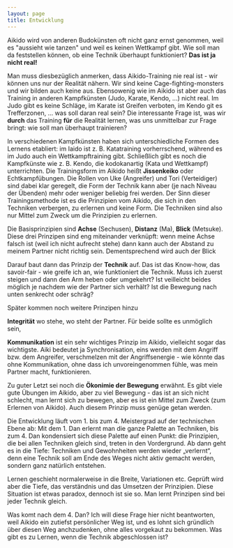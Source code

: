 ```yaml
---
layout: page
title: Entwicklung
---
```



<div class="container block" markdown="1">

Aikido wird von anderen Budokünsten oft nicht ganz ernst genommen, weil es "aussieht wie tanzen" und weil es keinen Wettkampf gibt. Wie soll man da feststellen können, ob eine Technik überhaupt funktioniert? **Das ist ja nicht real!**

Man muss diesbezüglich anmerken, dass Aikido-Training nie real ist - wir können uns nur der Realität nähern. Wir sind keine Cage-fighting-monsters und wir bilden auch keine aus. Ebensowenig wie im Aikido ist aber auch das Training in anderen Kampfkünsten (Judo, Karate, Kendo, …) nicht real. Im Judo gibt es keine Schläge, im Karate ist Greifen verboten, im Kendo git es Trefferzonen, ... was soll daran real sein? Die interessante Frage ist, was wir **durch** das Training **für** die Realität lernen, was uns unmittelbar zur Frage bringt: wie soll man überhaupt trainieren?

In verschiedenen Kampfkünsten haben sich unterschiedliche Formen des Lernens etabliert: im Iaido ist z. B. Katatraining vorherrschend, während es im Judo auch ein Wettkampftraining gibt. Schließlich gibt es noch die Kampfkünste wie z. B. Kendo, die kodokanartig (Kata und Wettkampf) unterrichten. Die Trainingsform im Aikido heißt **Jissenkeiko** oder Echtkampfübungen. Die Rollen von Uke (Angreifer) und Tori (Verteidiger) sind dabei klar geregelt, die Form der Technik kann aber (je nach Niveau der Übenden) mehr oder weniger beliebig frei werden. Der Sinn dieser Trainingsmethode ist es die Prinzipien vom Aikido, die sich in den Techniken verbergen, zu erlernen und keine Form. Die Techniken sind also nur Mittel zum Zweck um die Prinzipien zu erlernen.

Die Basisprinzipien sind **Achse** (Sechusen), **Distanz** (Ma), **Blick** (Metsuke). Diese drei Prinzipen sind eng miteinander verknüpft: wenn meine Achse falsch ist (weil ich nicht aufrecht stehe) dann kann auch der Abstand zu meinem Partner nicht richtig sein. Dementsprechend wird auch der Blick 






Darauf baut dann das Prinzip der **Technik** auf. Das ist das Know-how, das savoir-fair - wie greife ich an, wie funktioniert die Technik. Muss ich zuerst steigen und dann den Arm heben oder umgekehrt? Ist veilleicht beides möglich je nachdem wie der Partner sich verhält? Ist die Bewegung nach unten senkrecht oder schräg?

Später kommen noch weitere Prinzipen hinzu

**Integrität** wo stehe, wo steht der Partner. Für beide sollte es unmöglich sein, 

**Kommunikation** ist ein sehr wichtiges Prinzip im Aikido, vielleicht sogar das wichtigste. Aiki bedeutet ja Synchronisation, eins werden mit dem Angriff bzw. dem Angreifer, verschmelzen mit der Angriffsenergie - wie könnte das ohne Kommunikation, ohne dass ich unvoreingenommen fühle, was mein Partner macht, funktionieren.

Zu guter Letzt sei noch die **Ökonimie der Bewegung** erwähnt. Es gibt viele gute Übungen im Aikido, aber zu viel Bewegung - das ist an sich nicht schlecht, man lernt sich zu bewegen, aber es ist ein Mittel zum Zweck (zum Erlernen von Aikido). Auch diesem Prinzip muss genüge getan werden.

Die Entwicklung läuft vom 1. bis zum 4. Meistergrad auf der technischen Ebene ab: Mit dem 1. Dan erlernt man die ganze Palette an Techniken, bis zum 4. Dan kondensiert sich diese Palette auf einen Punkt: die Prinzipien, die bei allen Techniken gleich sind, treten in den Vordergrund. Ab dann geht es in die Tiefe: Techniken und Gewohnheiten werden wieder „verlernt“, denn eine Technik soll am Ende des Weges nicht aktiv gemacht werden, sondern ganz natürlich entstehen.

Lernen geschieht normalerweise in die Breite, Variationen etc. Geprüft wird aber die Tiefe, das verständnis und das Umsetzen der Prinzipien. Diese Situation ist etwas paradox, dennoch ist sie so.
Man lernt 
Prinzipen sind bei jeder Technik gleich.

Was komt nach dem 4. Dan? Ich will diese Frage hier nicht beantworten, weil Aikido ein zutiefst persönlicher Weg ist, und es lohnt sich gründlich über diesen Weg anchzudenken, ohne alles vorgekaut zu bekommen. Was gibt es zu Lernen, wenn die Technik abgeschlossen ist?

</div>